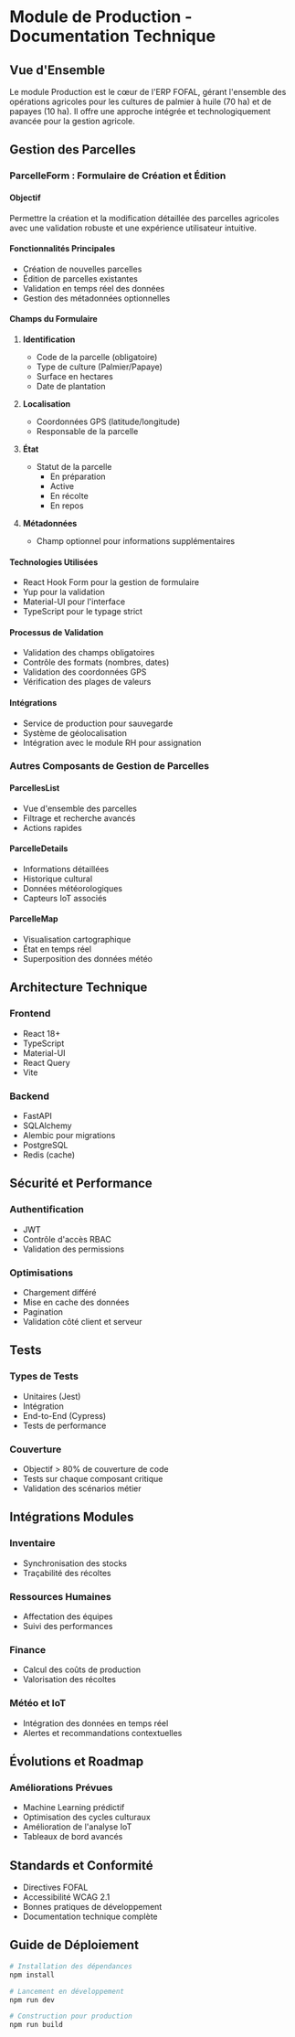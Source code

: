# Module de Production - Documentation Technique

## Vue d'Ensemble

Le module Production est le cœur de l'ERP FOFAL, gérant l'ensemble des opérations agricoles pour les cultures de palmier à huile (70 ha) et de papayes (10 ha). Il offre une approche intégrée et technologiquement avancée pour la gestion agricole.

## Gestion des Parcelles

### ParcelleForm : Formulaire de Création et Édition

#### Objectif
Permettre la création et la modification détaillée des parcelles agricoles avec une validation robuste et une expérience utilisateur intuitive.

#### Fonctionnalités Principales
- Création de nouvelles parcelles
- Édition de parcelles existantes
- Validation en temps réel des données
- Gestion des métadonnées optionnelles

#### Champs du Formulaire

1. **Identification**
   - Code de la parcelle (obligatoire)
   - Type de culture (Palmier/Papaye)
   - Surface en hectares
   - Date de plantation

2. **Localisation**
   - Coordonnées GPS (latitude/longitude)
   - Responsable de la parcelle

3. **État**
   - Statut de la parcelle
     * En préparation
     * Active
     * En récolte
     * En repos

4. **Métadonnées**
   - Champ optionnel pour informations supplémentaires

#### Technologies Utilisées
- React Hook Form pour la gestion de formulaire
- Yup pour la validation
- Material-UI pour l'interface
- TypeScript pour le typage strict

#### Processus de Validation
- Validation des champs obligatoires
- Contrôle des formats (nombres, dates)
- Validation des coordonnées GPS
- Vérification des plages de valeurs

#### Intégrations
- Service de production pour sauvegarde
- Système de géolocalisation
- Intégration avec le module RH pour assignation

### Autres Composants de Gestion de Parcelles

#### ParcellesList
- Vue d'ensemble des parcelles
- Filtrage et recherche avancés
- Actions rapides

#### ParcelleDetails
- Informations détaillées
- Historique cultural
- Données météorologiques
- Capteurs IoT associés

#### ParcelleMap
- Visualisation cartographique
- État en temps réel
- Superposition des données météo

## Architecture Technique

### Frontend
- React 18+
- TypeScript
- Material-UI
- React Query
- Vite

### Backend
- FastAPI
- SQLAlchemy
- Alembic pour migrations
- PostgreSQL
- Redis (cache)

## Sécurité et Performance

### Authentification
- JWT
- Contrôle d'accès RBAC
- Validation des permissions

### Optimisations
- Chargement différé
- Mise en cache des données
- Pagination
- Validation côté client et serveur

## Tests

### Types de Tests
- Unitaires (Jest)
- Intégration
- End-to-End (Cypress)
- Tests de performance

### Couverture
- Objectif > 80% de couverture de code
- Tests sur chaque composant critique
- Validation des scénarios métier

## Intégrations Modules

### Inventaire
- Synchronisation des stocks
- Traçabilité des récoltes

### Ressources Humaines
- Affectation des équipes
- Suivi des performances

### Finance
- Calcul des coûts de production
- Valorisation des récoltes

### Météo et IoT
- Intégration des données en temps réel
- Alertes et recommandations contextuelles

## Évolutions et Roadmap

### Améliorations Prévues
- Machine Learning prédictif
- Optimisation des cycles culturaux
- Amélioration de l'analyse IoT
- Tableaux de bord avancés

## Standards et Conformité

- Directives FOFAL
- Accessibilité WCAG 2.1
- Bonnes pratiques de développement
- Documentation technique complète

## Guide de Déploiement

```bash
# Installation des dépendances
npm install

# Lancement en développement
npm run dev

# Construction pour production
npm run build
